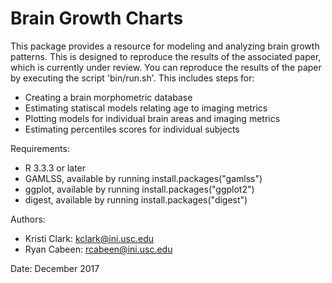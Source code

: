 Brain Growth Charts
===================

This package provides a resource for modeling and analyzing brain growth
patterns.  This is designed to reproduce the results of the associated paper,
which is currently under review.  You can reproduce the results of the paper by executing the script 'bin/run.sh'.  This includes steps for:

  * Creating a brain morphometric database
  * Estimating statiscal models relating age to imaging metrics
  * Plotting models for individual brain areas and imaging metrics
  * Estimating percentiles scores for individual subjects

Requirements:

  * R 3.3.3 or later
  * GAMLSS, available by running install.packages("gamlss")
  * ggplot, available by running install.packages("ggplot2")
  * digest, available by running install.packages("digest")

Authors:

  * Kristi Clark: kclark@ini.usc.edu
  * Ryan Cabeen: rcabeen@ini.usc.edu

Date: December 2017

